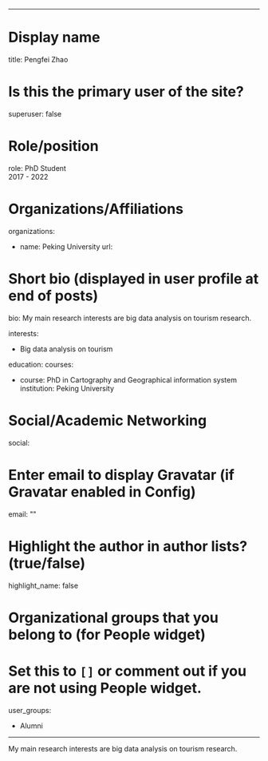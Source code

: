 
---
# Display name
title: Pengfei Zhao

# Is this the primary user of the site?
superuser: false

# Role/position
role: PhD Student<br>2017 - 2022</br>

# Organizations/Affiliations
organizations:
- name: Peking University
  url: 

# Short bio (displayed in user profile at end of posts)
bio: My main research interests are big data analysis on tourism research.

interests:
  - Big data analysis on tourism


education:
  courses:
  - course: PhD in Cartography and Geographical information system
    institution: Peking University


# Social/Academic Networking
social:


# Enter email to display Gravatar (if Gravatar enabled in Config)
email: ""

# Highlight the author in author lists? (true/false)
highlight_name: false

# Organizational groups that you belong to (for People widget)
#   Set this to `[]` or comment out if you are not using People widget.
user_groups:
- Alumni
---
My main research interests are big data analysis on tourism research.
